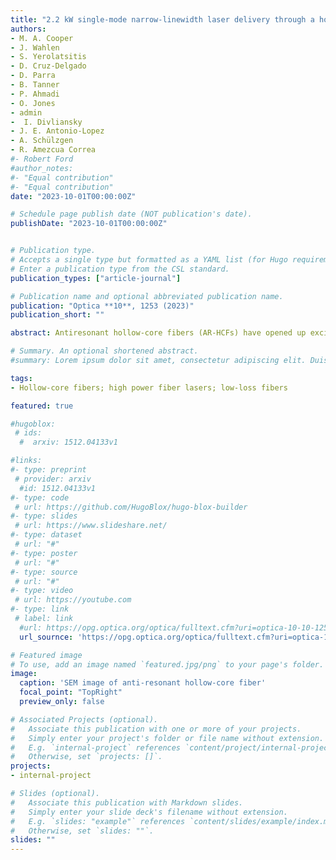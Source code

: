 ```yaml
---
title: "2.2 kW single-mode narrow-linewidth laser delivery through a hollow-core fiber"
authors:
- M. A. Cooper
- J. Wahlen
- S. Yerolatsitis
- D. Cruz-Delgado
- D. Parra 
- B. Tanner 
- P. Ahmadi 
- O. Jones 
- admin
-  I. Divliansky
- J. E. Antonio-Lopez 
- A. Schülzgen
- R. Amezcua Correa
#- Robert Ford
#author_notes:
#- "Equal contribution"
#- "Equal contribution"
date: "2023-10-01T00:00:00Z"

# Schedule page publish date (NOT publication's date).
publishDate: "2023-10-01T00:00:00Z"


# Publication type.
# Accepts a single type but formatted as a YAML list (for Hugo requirements).
# Enter a publication type from the CSL standard.
publication_types: ["article-journal"]

# Publication name and optional abbreviated publication name.
publication: "Optica **10**, 1253 (2023)"
publication_short: ""

abstract: Antiresonant hollow-core fibers (AR-HCFs) have opened up exciting possibilities for high-energy and high-power laser delivery because of their exceptionally low nonlinearities and high damage thresholds. While these fiber designs offer great potential for handling kilowatt-class powers, it is crucial to investigate their performance at multi-kW power levels. Until now, transmission of narrow-linewidth single-mode lasers at multi-kW power levels through a HCF has not been demonstrated, to our knowledge. Here, we present the delivery of a record 2.2 kW laser power with an input spectral linewidth of 86 GHz, centered at 1080 nm, while maintaining 95% transmission efficiency and beam quality (M<sup>2</sup>)  of 1.03. This was achieved via a 104.5 m single-mode five-tube nested AR-HCF with 0.79 dB/km loss. Furthermore, we show power delivery of 1.7 kW with a spectral linewidth as narrow as 38 GHz through the same fiber. Our results could lead to a new generation of fiber-based laser beam delivery systems with applications in precision machining, nonlinear science, directed energy, and power beaming over fiber.

# Summary. An optional shortened abstract.
#summary: Lorem ipsum dolor sit amet, consectetur adipiscing elit. Duis posuere tellus ac convallis placerat. Proin tincidunt magna sed ex sollicitudin condimentum.

tags:
- Hollow-core fibers; high power fiber lasers; low-loss fibers

featured: true

#hugoblox:
 # ids:
  #  arxiv: 1512.04133v1

#links:
#- type: preprint
 # provider: arxiv
  #id: 1512.04133v1
#- type: code
 # url: https://github.com/HugoBlox/hugo-blox-builder
#- type: slides
 # url: https://www.slideshare.net/
#- type: dataset
 # url: "#"
#- type: poster
 # url: "#"
#- type: source
 # url: "#"
#- type: video
 # url: https://youtube.com
#- type: link
 # label: link
  #url: https://opg.optica.org/optica/fulltext.cfm?uri=optica-10-10-1253
  url_sournce: 'https://opg.optica.org/optica/fulltext.cfm?uri=optica-10-10-1253'

# Featured image
# To use, add an image named `featured.jpg/png` to your page's folder. 
image:
  caption: 'SEM image of anti-resonant hollow-core fiber'
  focal_point: "TopRight"
  preview_only: false

# Associated Projects (optional).
#   Associate this publication with one or more of your projects.
#   Simply enter your project's folder or file name without extension.
#   E.g. `internal-project` references `content/project/internal-project/index.md`.
#   Otherwise, set `projects: []`.
projects:
- internal-project

# Slides (optional).
#   Associate this publication with Markdown slides.
#   Simply enter your slide deck's filename without extension.
#   E.g. `slides: "example"` references `content/slides/example/index.md`.
#   Otherwise, set `slides: ""`.
slides: ""
---
```



